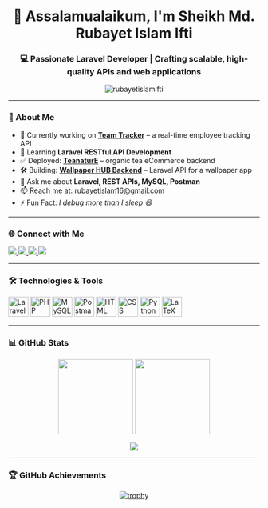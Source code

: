 <h1 align="center">👋 Assalamualaikum, I'm Sheikh Md. Rubayet Islam Ifti</h1>
<h3 align="center">💻 Passionate Laravel Developer | Crafting scalable, high-quality APIs and web applications</h3>

<div align="center">
  <img src="https://komarev.com/ghpvc/?username=rubayetislamifti&label=Profile%20views&color=0e75b6&style=flat" alt="rubayetislamifti" />
</div>

---

### 🚀 About Me

- 🔭 Currently working on [**Team Tracker**](https://github.com/rubayetislamifti/team_tracker_backend) – a real-time employee tracking API  
- 🌱 Learning **Laravel RESTful API Development**  
- ✅ Deployed: [**TeanaturE**](https://github.com/rubayetislamifti/Tea_Nature) – organic tea eCommerce backend  
- 🛠️ Building: [**Wallpaper HUB Backend**](https://github.com/rubayetislamifti/wallpaper_hub_backend) – Laravel API for a wallpaper app  
- 💬 Ask me about **Laravel, REST APIs, MySQL, Postman**  
- 📫 Reach me at: [rubayetislam16@gmail.com](mailto:rubayetislam16@gmail.com)  
- ⚡ Fun Fact: *I debug more than I sleep 😄*

---

### 🌐 Connect with Me

<p align="left">
  <a href="https://twitter.com/rubayet_ifti" target="_blank">
    <img src="https://img.shields.io/badge/Twitter-%231DA1F2.svg?style=for-the-badge&logo=Twitter&logoColor=white" />
  </a>
  <a href="https://www.linkedin.com/in/rubayetislamifti" target="_blank">
    <img src="https://img.shields.io/badge/LinkedIn-%230077B5.svg?style=for-the-badge&logo=linkedin&logoColor=white" />
  </a>
  <a href="https://www.facebook.com/profile.php?id=61578371667077" target="_blank">
    <img src="https://img.shields.io/badge/Facebook-%231877F2.svg?style=for-the-badge&logo=facebook&logoColor=white" />
  </a>
  <a href="https://www.instagram.com/rubayet.sheikh/" target="_blank">
    <img src="https://img.shields.io/badge/Instagram-%23E4405F.svg?style=for-the-badge&logo=Instagram&logoColor=white" />
  </a>
</p>

---

### 🛠️ Technologies & Tools

<p align="left">
  <img src="https://cdn.jsdelivr.net/gh/devicons/devicon/icons/laravel/laravel-plain-wordmark.svg" width="40" height="40" alt="Laravel" />
  <img src="https://cdn.jsdelivr.net/gh/devicons/devicon/icons/php/php-original.svg" width="40" height="40" alt="PHP" />
  <img src="https://cdn.jsdelivr.net/gh/devicons/devicon/icons/mysql/mysql-original-wordmark.svg" width="40" height="40" alt="MySQL" />
  <img src="https://www.vectorlogo.zone/logos/getpostman/getpostman-icon.svg" width="40" height="40" alt="Postman" />
  <img src="https://cdn.jsdelivr.net/gh/devicons/devicon/icons/html5/html5-original.svg" width="40" height="40" alt="HTML" />
  <img src="https://cdn.jsdelivr.net/gh/devicons/devicon/icons/css3/css3-original.svg" width="40" height="40" alt="CSS" />
  <img src="https://cdn.jsdelivr.net/gh/devicons/devicon/icons/python/python-original.svg" width="40" height="40" alt="Python" />
  <img src="https://cdn.jsdelivr.net/gh/devicons/devicon/icons/latex/latex-original.svg" width="40" height="40" alt="LaTeX" />
</p>

---

### 📊 GitHub Stats

<p align="center">
  <img src="https://github-readme-stats.vercel.app/api?username=rubayetislamifti&show_icons=true&theme=default" height="150" />
  <img src="https://github-readme-stats.vercel.app/api/top-langs/?username=rubayetislamifti&layout=compact&langs_count=6" height="150" />
</p>
<p align="center">
  <img src="https://github-readme-streak-stats.herokuapp.com/?user=rubayetislamifti&theme=default" />
</p>

---

### 🏆 GitHub Achievements

<p align="center">
  <a href="https://github.com/ryo-ma/github-profile-trophy"><img src="https://github-profile-trophy.vercel.app/?username=rubayetislamifti&theme=flat&title=Followers,Stars,Commit,Repositories" alt="trophy" /></a>
</p>
